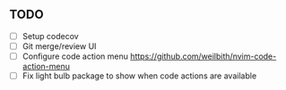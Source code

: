 ## TODO

- [ ] Setup codecov
- [ ] Git merge/review UI
- [ ] Configure code action menu https://github.com/weilbith/nvim-code-action-menu
- [ ] Fix light bulb package to show when code actions are available
